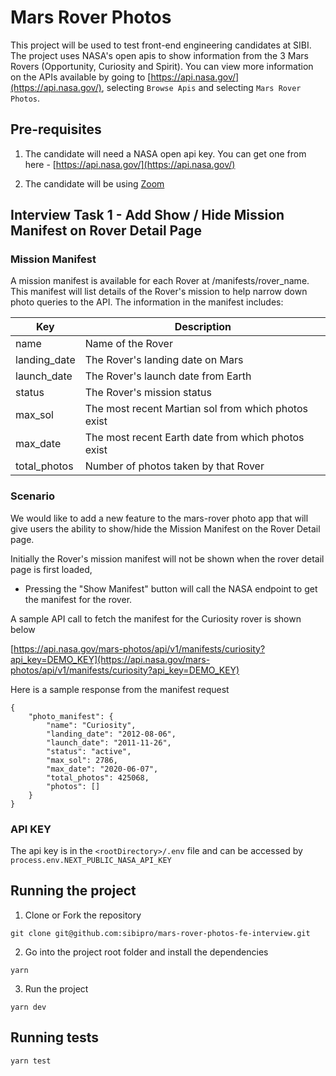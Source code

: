 # Mars Rover Photos

This project will be used to test front-end engineering candidates at SIBI. The project uses NASA's open apis to show information from the 3 Mars Rovers (Opportunity, Curiosity and Spirit). You can view more information on the APIs available by going to [https://api.nasa.gov/](https://api.nasa.gov/), selecting `Browse Apis` and selecting `Mars Rover Photos`.

## Pre-requisites

1. The candidate will need a NASA open api key. You can get one from here - [https://api.nasa.gov/](https://api.nasa.gov/)

2. The candidate will be using [Zoom](https://zoom.us)

## Interview Task 1 - Add Show / Hide Mission Manifest on Rover Detail Page

### Mission Manifest

A mission manifest is available for each Rover at /manifests/rover_name. This manifest will list details of the Rover's mission to help narrow down photo queries to the API. The information in the manifest includes:

| Key          | Description                                         |
| ------------ | --------------------------------------------------- |
| name         | Name of the Rover                                   |
| landing_date | The Rover's landing date on Mars                    |
| launch_date  | The Rover's launch date from Earth                  |
| status       | The Rover's mission status                          |
| max_sol      | The most recent Martian sol from which photos exist |
| max_date     | The most recent Earth date from which photos exist  |
| total_photos | Number of photos taken by that Rover                |

### Scenario

We would like to add a new feature to the mars-rover photo app that will give users the ability to show/hide the Mission Manifest on the Rover Detail page.

Initially the Rover's mission manifest will not be shown when the rover detail page is first loaded,

- Pressing the "Show Manifest" button will call the NASA endpoint to get the manifest for the rover.

A sample API call to fetch the manifest for the Curiosity rover is shown below

[https://api.nasa.gov/mars-photos/api/v1/manifests/curiosity?api_key=DEMO_KEY](https://api.nasa.gov/mars-photos/api/v1/manifests/curiosity?api_key=DEMO_KEY)

Here is a sample response from the manifest request

```
{
    "photo_manifest": {
        "name": "Curiosity",
        "landing_date": "2012-08-06",
        "launch_date": "2011-11-26",
        "status": "active",
        "max_sol": 2786,
        "max_date": "2020-06-07",
        "total_photos": 425068,
        "photos": []
    }
}
```

### API KEY

The api key is in the `<rootDirectory>/.env` file and can be accessed by `process.env.NEXT_PUBLIC_NASA_API_KEY`

## Running the project

1. Clone or Fork the repository

```
git clone git@github.com:sibipro/mars-rover-photos-fe-interview.git
```

2. Go into the project root folder and install the dependencies

```
yarn
```

3. Run the project

```
yarn dev
```

## Running tests

```
yarn test
```
